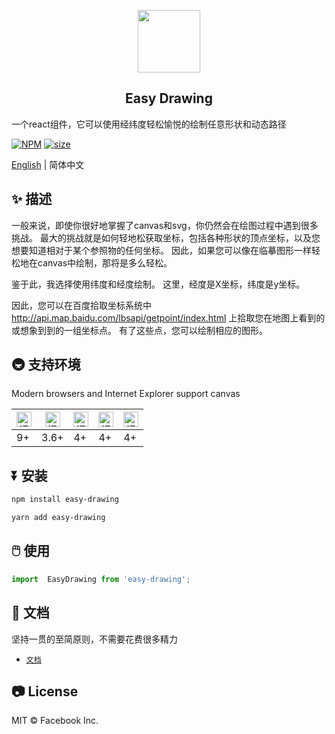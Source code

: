<p align="center">
    <img width="100" src="https://jinjilynn.github.io/imgs/easy-drawing.svg">
</p>

<h2 align="center">Easy Drawing</h2>


一个react组件，它可以使用经纬度轻松愉悦的绘制任意形状和动态路径


[![NPM](https://img.shields.io/badge/npm-v1.1.1-blue)](https://www.npmjs.com/package/easy-drawing)    [![size](https://img.shields.io/badge/size-59KB-green)]()


[English](https://github.com/jinjilynn/easy-drawing/blob/master/README.md) | 简体中文

## ✨ 描述

一般来说，即使你很好地掌握了canvas和svg，你仍然会在绘图过程中遇到很多挑战。 最大的挑战就是如何轻地松获取坐标，包括各种形状的顶点坐标，以及您想要知道相对于某个参照物的任何坐标。 因此，如果您可以像在临摹图形一样轻松地在canvas中绘制，那将是多么轻松。

鉴于此，我选择使用纬度和经度绘制。 这里，经度是X坐标，纬度是y坐标。

因此，您可以在百度拾取坐标系统中 http://api.map.baidu.com/lbsapi/getpoint/index.html 上拾取您在地图上看到的或想象到到的一组坐标点。 有了这些点，您可以绘制相应的图形。

## 🚇 支持环境

Modern browsers and Internet Explorer support canvas

| <img src="https://jinjilynn.github.io/imgs/edge.png" alt="IE / Edge" width="24px" height="24px" />| <img src="https://jinjilynn.github.io/imgs/firefox.png" alt="IE / Edge" width="24px" height="24px" /> | <img src="https://jinjilynn.github.io/imgs/chrome.png" alt="IE / Edge" width="24px" height="24px" /> | <img src="https://jinjilynn.github.io/imgs/safari.png" alt="IE / Edge" width="24px" height="24px" /> | <img src="https://jinjilynn.github.io/imgs/opera.png" alt="IE / Edge" width="24px" height="24px" /> |
| --- |  --- | --- | --- | --- |
| 9+  | 3.6+ | 4+  | 4+  | 4+  |


## ⏬ 安装

```bash
npm install easy-drawing
```

```bash
yarn add easy-drawing
```


## 🖱️ 使用

```jsx
import  EasyDrawing from 'easy-drawing';
```

## 📄 文档

坚持一贯的至简原则，不需要花费很多精力

- [`文档`](https://jinjilynn.github.io)


## 📷 License

MIT © Facebook Inc.